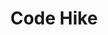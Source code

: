 ---
codehost: https://github.com/https://github.com/code-hike/codehike
logohandle: codehike
sort: codehike
title: Code Hike
twitter: https://x.com/codehike_
website: https://codehike.org/
---